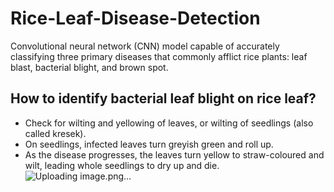 # Rice-Leaf-Disease-Detection
Convolutional neural network (CNN) model capable of accurately classifying three primary diseases that commonly afflict rice plants: leaf blast, bacterial blight, and brown spot.

## How to identify bacterial leaf blight on rice leaf?
- Check for wilting and yellowing of leaves, or wilting of seedlings (also called kresek).
- On seedlings, infected leaves turn greyish green and roll up.
- As the disease progresses, the leaves turn yellow to straw-coloured and wilt, leading whole seedlings to dry up and die.
![Uploading image.png…]()

